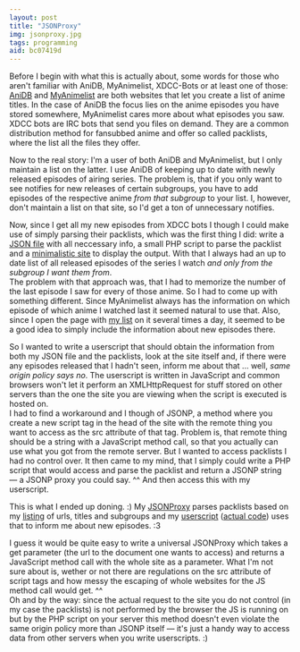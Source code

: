```yaml
---
layout: post
title: "JSONProxy"
img: jsonproxy.jpg
tags: programming
aid: bc07419d
---
```


Before I begin with what this is actually about, some words for those who aren't familiar with AniDB, MyAnimelist, XDCC-Bots or at least one of those:  
[AniDB](http://anidb.net/) and [MyAnimelist](http://myanimelist.net/) are both websites that let you create a list of anime titles. In the case of AniDB the focus lies on the anime episodes you have stored somewhere, MyAnimelist cares more about what episodes you saw.  
XDCC bots are IRC bots that send you files on demand. They are a common distribution method for fansubbed anime and offer so called packlists, where the list all the files they offer.

Now to the real story: I'm a user of both AniDB and MyAnimelist, but I only maintain a list on the latter. I use AniDB of keeping up to date with newly released episodes of airing series. The problem is, that if you only want to see notifies for new releases of certain subgroups, you have to add episodes of the respective anime *from that subgroup* to your list. I, however, don't maintain a list on that site, so I'd get a ton of unnecessary notifies.

Now, since I get all my new episodes from XDCC bots I though I could make use of simply parsing their packlists, which was the first thing I did: write a [JSON file](http://tareksaier.square7.ch/animu/entries.json) with all neccessary info, a small PHP script to parse the packlist and a [minimalistic site](http://tareksaier.square7.ch/animu/) to display the output. With that I always had an up to date list of all released episodes of the series I watch *and only from the subgroup I want them from*.  
The problem with that approach was, that I had to memorize the number of the last episode I saw for every of those anime. So I had to come up with something different. Since MyAnimelist always has the information on which episode of which anime I watched last it seemed natural to use that. Also, since I open the page with [my list](http://myanimelist.net/animelist/IllDepence) on it several times a day, it seemed to be a good idea to simply include the information about new episodes there.

So I wanted to write a userscript that should obtain the information from both my JSON file and the packlists, look at the site itself and, if there were any episodes released that I hadn't seen, inform me about that ... well, *same origin policy says no*. The userscript is written in JavaScript and common browsers won't let it perform an XMLHttpRequest for stuff stored on other servers than the one the site you are viewing when the script is executed is hosted on.  
I had to find a workaround and I though of JSONP, a method where you create a new script tag in the head of the site with the remote thing you want to access as the src attribute of that tag. Problem is, that remote thing should be a string with a JavaScript method call, so that you actually can use what you got from the remote server. But I wanted to access packlists I had no control over. It then came to my mind, that I simply could write a PHP script that would access and parse the packlist and return a JSONP string — a JSONP proxy you could say. ^^ And then access this with my userscript.

This is what I ended up doning. :) My [JSONProxy](http://tareksaier.square7.ch/animu/jsonp.php) parses packlists based on my [listing](http://tareksaier.square7.ch/animu/entries.json) of urls, titles and subgroups and my [userscript](http://tareksaier.bplaced.net/notHP/mab/MALandBots.user.js) ([actual code](http://tareksaier.bplaced.net/notHP/mab/mab.js)) uses that to inform me about new episodes. :3

I guess it would be quite easy to write a universal JSONProxy which takes a get parameter (the url to the document one wants to access) and returns a JavaScript method call with the whole site as a parameter. What I'm not sure about is, wether or not there are regulations on the src attribute of script tags and how messy the escaping of whole websites for the JS method call would get. ^^  
Oh and by the way: since the actual request to the site you do not control (in my case the packlists) is not performed by the browser the JS is running on but by the PHP script on your server this method doesn't even violate the same origin policy more than JSONP itself — it's just a handy way to access data from other servers when you write userscripts. :)